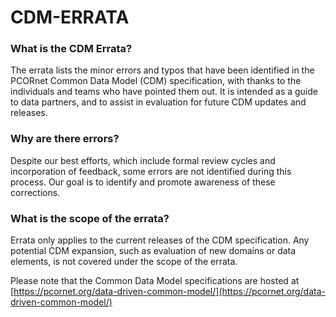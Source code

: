 # CDM-ERRATA

### What is the CDM Errata?
The errata lists the minor errors and typos that have been identified in the PCORnet Common Data Model (CDM) specification, with thanks to the individuals and teams who have pointed them out. It is intended as a guide to data partners, and to assist in evaluation for future CDM updates and releases. 

### Why are there errors?
Despite our best efforts, which include formal review cycles and incorporation of feedback, some errors are not identified during this process. Our goal is to identify and promote awareness of these corrections.

### What is the scope of the errata?
Errata only applies to the current releases of the CDM specification. Any potential CDM expansion, such as evaluation of new domains or data elements, is not covered under the scope of the errata. 

Please note that the Common Data Model specifications are hosted at [https://pcornet.org/data-driven-common-model/](https://pcornet.org/data-driven-common-model/)
